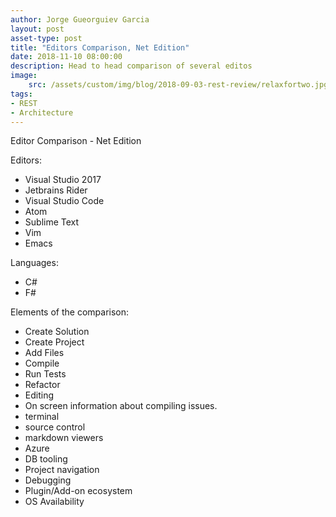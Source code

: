 ```yaml
---
author: Jorge Gueorguiev Garcia
layout: post
asset-type: post
title: "Editors Comparison, Net Edition"
date: 2018-11-10 08:00:00
description: Head to head comparison of several editos
image: 
    src: /assets/custom/img/blog/2018-09-03-rest-review/relaxfortwo.jpg
tags: 
- REST
- Architecture
---
```

Editor Comparison - Net Edition

Editors:
- Visual Studio 2017
- Jetbrains Rider
- Visual Studio Code
- Atom
- Sublime Text
- Vim
- Emacs

Languages:
- C#
- F#

Elements of the comparison:
- Create Solution
- Create Project
- Add Files
- Compile
- Run Tests
- Refactor
- Editing
- On screen information about compiling issues.
- terminal
- source control
- markdown viewers
- Azure
- DB tooling
- Project navigation 
- Debugging
- Plugin/Add-on ecosystem
- OS Availability

